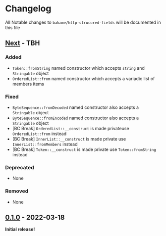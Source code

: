 # Changelog

All Notable changes to `bakame/http-strucured-fields` will be documented in this file

## [Next] - TBH

### Added

- `Token::fromString` named constructor which accepts `string` and `Stringable` object
- `OrderedList::from` named constructor which accepts a variadic list of members items

### Fixed

- `ByteSequence::fromDecoded` named constructor also accepts a `Stringable` object
- `ByteSequence::fromEncoded` named constructor also accepts a `Stringable` object
- [BC Break] `OrderedList::__construct` is made privateuse `OrderedList::from` instead
- [BC Break] `InnerList::__construct` is made private use `InnerList::fromMembers` instead
- [BC Break] `Token::__construct` is made private use `Token::fromString` instead

### Deprecated

- None

### Removed

- None

## [0.1.0] - 2022-03-18

**Initial release!**

[Next]: https://github.com/bakame-php/http-structured-fields/compare/0.1.0...master
[0.1.0]: https://github.com/bakame-php/http-structured-fields/releases/tag/0.1.0
